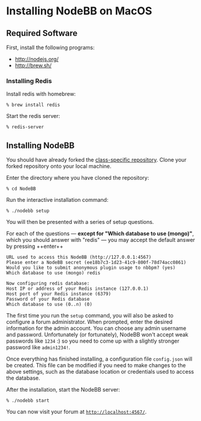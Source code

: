 # Installing NodeBB on MacOS

## Required Software

First, install the following programs:

-   <http://nodejs.org/>
-   <http://brew.sh/>

### Installing Redis

Install redis with homebrew:

```console
% brew install redis
```

Start the redis server:

```console
% redis-server
```

## Installing NodeBB

You should have already forked the [class-specific repository](https://github.com/CMU-17313Q/NodeBB). Clone your forked repository onto your local machine.

Enter the directory where you have cloned the repository:

```console
% cd NodeBB
```

Run the interactive installation command:

```console
% ./nodebb setup
```

You will then be presented with a series of setup questions.

For each of the questions — **except for "Which database to use (mongo)"**, which you should answer with "redis" — you may accept the default answer by pressing ++enter++

```console
URL used to access this NodeBB (http://127.0.0.1:4567)
Please enter a NodeBB secret (ee18b7c3-1d23-41c9-800f-78d74acc0861)
Would you like to submit anonymous plugin usage to nbbpm? (yes)
Which database to use (mongo) redis

Now configuring redis database:
Host IP or address of your Redis instance (127.0.0.1)
Host port of your Redis instance (6379)
Password of your Redis database
Which database to use (0..n) (0)
```

The first time you run the `setup` command, you will also be asked to configure a forum administrator. When prompted, enter the desired information for the admin account. You can choose any admin username and password. Unfortunately (or fortunately), NodeBB won't accept weak passwords like `1234` :) so you need to come up with a slightly stronger password like `admin1234!`.

Once everything has finished installing, a configuration file `config.json` will be created. This file can be modified if you need to make changes to the above settings, such as the database location or credentials used to access the database.

After the installation, start the NodeBB server:

```console
% ./nodebb start
```

You can now visit your forum at [`http://localhost:4567/`](http://localhost:4567/).
